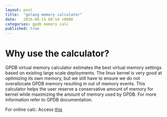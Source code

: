 ```yaml
---
layout: post
title:  "golang memory calculator"
date:   2016-08-15 09:54 +0800
categories: gpdb memory calc
published: true
---
```


# Why use the calculator?

GPDB virtual memory calculator estimates the best virtual memory settings based on existing large scale deployments. The linux kernel is very good at optimizing its own memory, but we still have to ensure we do not overallocate GPDB memory resulting in out of memory events. This calculator helps the user reserve a conservative amount of memory for kernel while maximizing the amount of memory used by GPDB.
For more information refer to GPDB documentation.

For online calc: Access [this](http://greenplum.org/calc/)
